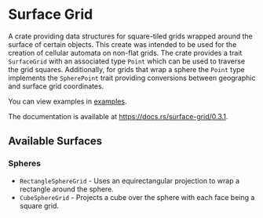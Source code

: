 # Surface Grid
A crate providing data structures for square-tiled grids wrapped around the surface of certain objects.
This create was intended to be used for the creation of cellular automata on non-flat grids.
The crate provides a trait `SurfaceGrid` with an associated type `Point` which can be used to traverse the grid squares.
Additionally, for grids that wrap a sphere the `Point` type implements the `SpherePoint` trait providing conversions
between geographic and surface grid coordinates.

You can view examples in [examples](./examples).

The documentation is available at <https://docs.rs/surface-grid/0.3.1>.

## Available Surfaces
### Spheres
- `RectangleSphereGrid` - Uses an equirectangular projection to wrap a rectangle around the sphere.
- `CubeSphereGrid` - Projects a cube over the sphere with each face being a square grid.
